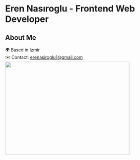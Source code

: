 # Eren Nasıroglu - Frontend Web Developer

## About Me
🌍  Based in Izmir  
✉️  Contact: [erenasiroglu1@gmail.com](mailto:erenasiroglu1@gmail.com)  
  <img src="https://github-readme-stats.vercel.app/api/top-langs/?username=erenasiroglu" width="400px" height="300px" />


